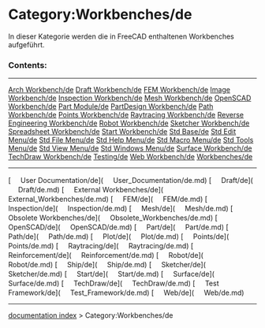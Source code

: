# Category:Workbenches/de
In dieser Kategorie werden die in FreeCAD enthaltenen Workbenches aufgeführt.

### Contents:

  --------------------------------------------------------------------------------- --------------------------------------------------------------- ---------------------------------------------------------------
  [Arch Workbench/de](Arch_Workbench/de.md)                                 [Draft Workbench/de](Draft_Workbench/de.md)             [FEM Workbench/de](FEM_Workbench/de.md)
  [Image Workbench/de](Image_Workbench/de.md)                               [Inspection Workbench/de](Inspection_Workbench/de.md)   [Mesh Workbench/de](Mesh_Workbench/de.md)
  [OpenSCAD Workbench/de](OpenSCAD_Workbench/de.md)                         [Part Module/de](Part_Module/de.md)                     [PartDesign Workbench/de](PartDesign_Workbench/de.md)
  [Path Workbench/de](Path_Workbench/de.md)                                 [Points Workbench/de](Points_Workbench/de.md)           [Raytracing Workbench/de](Raytracing_Workbench/de.md)
  [Reverse Engineering Workbench/de](Reverse_Engineering_Workbench/de.md)   [Robot Workbench/de](Robot_Workbench/de.md)             [Sketcher Workbench/de](Sketcher_Workbench/de.md)
  [Spreadsheet Workbench/de](Spreadsheet_Workbench/de.md)                   [Start Workbench/de](Start_Workbench/de.md)             [Std Base/de](Std_Base/de.md)
  [Std Edit Menu/de](Std_Edit_Menu/de.md)                                   [Std File Menu/de](Std_File_Menu/de.md)                 [Std Help Menu/de](Std_Help_Menu/de.md)
  [Std Macro Menu/de](Std_Macro_Menu/de.md)                                 [Std Tools Menu/de](Std_Tools_Menu/de.md)               [Std View Menu/de](Std_View_Menu/de.md)
  [Std Windows Menu/de](Std_Windows_Menu/de.md)                             [Surface Workbench/de](Surface_Workbench/de.md)         [TechDraw Workbench/de](TechDraw_Workbench/de.md)
  [Testing/de](Testing/de.md)                                               [Web Workbench/de](Web_Workbench/de.md)                 [Workbenches/de](Workbenches/de.md)
                                                                                                                                                    
                                                                                                                                                    
                                                                                                                                                    
                                                                                                                                                    
                                                                                                                                                    
                                                                                                                                                    
                                                                                                                                                    
                                                                                                                                                    
  --------------------------------------------------------------------------------- --------------------------------------------------------------- ---------------------------------------------------------------

[<img src="images/Property.png" style="width:16px"> User Documentation/de](<img src="images/Property.png" style="width:16px"> User_Documentation/de.md) [<img src="images/Property.png" style="width:16px"> Draft/de](<img src="images/Property.png" style="width:16px"> Draft/de.md) [<img src="images/Property.png" style="width:16px"> External Workbenches/de](<img src="images/Property.png" style="width:16px"> External_Workbenches/de.md) [<img src="images/Property.png" style="width:16px"> FEM/de](<img src="images/Property.png" style="width:16px"> FEM/de.md) [<img src="images/Property.png" style="width:16px"> Inspection/de](<img src="images/Property.png" style="width:16px"> Inspection/de.md) [<img src="images/Property.png" style="width:16px"> Mesh/de](<img src="images/Property.png" style="width:16px"> Mesh/de.md) [<img src="images/Property.png" style="width:16px"> Obsolete Workbenches/de](<img src="images/Property.png" style="width:16px"> Obsolete_Workbenches/de.md) [<img src="images/Property.png" style="width:16px"> OpenSCAD/de](<img src="images/Property.png" style="width:16px"> OpenSCAD/de.md) [<img src="images/Property.png" style="width:16px"> Part/de](<img src="images/Property.png" style="width:16px"> Part/de.md) [<img src="images/Property.png" style="width:16px"> Path/de](<img src="images/Property.png" style="width:16px"> Path/de.md) [<img src="images/Property.png" style="width:16px"> Plot/de](<img src="images/Property.png" style="width:16px"> Plot/de.md) [<img src="images/Property.png" style="width:16px"> Points/de](<img src="images/Property.png" style="width:16px"> Points/de.md) [<img src="images/Property.png" style="width:16px"> Raytracing/de](<img src="images/Property.png" style="width:16px"> Raytracing/de.md) [<img src="images/Property.png" style="width:16px"> Reinforcement/de](<img src="images/Property.png" style="width:16px"> Reinforcement/de.md) [<img src="images/Property.png" style="width:16px"> Robot/de](<img src="images/Property.png" style="width:16px"> Robot/de.md) [<img src="images/Property.png" style="width:16px"> Ship/de](<img src="images/Property.png" style="width:16px"> Ship/de.md) [<img src="images/Property.png" style="width:16px"> Sketcher/de](<img src="images/Property.png" style="width:16px"> Sketcher/de.md) [<img src="images/Property.png" style="width:16px"> Start/de](<img src="images/Property.png" style="width:16px"> Start/de.md) [<img src="images/Property.png" style="width:16px"> Surface/de](<img src="images/Property.png" style="width:16px"> Surface/de.md) [<img src="images/Property.png" style="width:16px"> TechDraw/de](<img src="images/Property.png" style="width:16px"> TechDraw/de.md) [<img src="images/Property.png" style="width:16px"> Test Framework/de](<img src="images/Property.png" style="width:16px"> Test_Framework/de.md) [<img src="images/Property.png" style="width:16px"> Web/de](<img src="images/Property.png" style="width:16px"> Web/de.md)

---
[documentation index](../README.md) > Category:Workbenches/de
